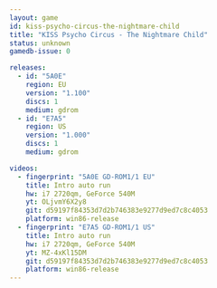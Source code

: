 ```yaml
---
layout: game
id: kiss-psycho-circus-the-nightmare-child
title: "KISS Psycho Circus - The Nightmare Child"
status: unknown
gamedb-issue: 0

releases:
  - id: "5A0E"
    region: EU
    version: "1.100"
    discs: 1
    medium: gdrom
  - id: "E7A5"
    region: US
    version: "1.000"
    discs: 1
    medium: gdrom

videos:
  - fingerprint: "5A0E GD-ROM1/1 EU"
    title: Intro auto run
    hw: i7 2720qm, GeForce 540M
    yt: OLjvmY6X2y8
    git: d59197f84353d7d2b746383e9277d9ed7c8c4053
    platform: win86-release
  - fingerprint: "E7A5 GD-ROM1/1 US"
    title: Intro auto run
    hw: i7 2720qm, GeForce 540M
    yt: MZ-4xKl15DM
    git: d59197f84353d7d2b746383e9277d9ed7c8c4053
    platform: win86-release
---
```


